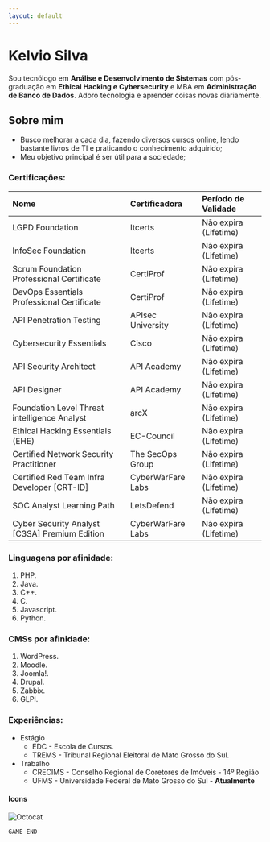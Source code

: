 ```yaml
---
layout: default
---
```


# Kelvio Silva

Sou tecnólogo em **Análise e Desenvolvimento de Sistemas** com pós-graduação em **Ethical Hacking e Cybersecurity** e MBA em **Administração de Banco de Dados**. Adoro tecnologia e aprender coisas novas diariamente. 

## Sobre mim

* Busco melhorar a cada dia, fazendo diversos cursos online, lendo bastante livros de TI e praticando o conhecimento adquirido;
* Meu objetivo principal é ser útil para a sociedade;

### Certificações:

| Nome       | Certificadora | Período de Validade |
|:-------------|:------------------|:------|
| LGPD Foundation | Itcerts | Não expira (Lifetime) |
| InfoSec Foundation | Itcerts | Não expira (Lifetime) |
| Scrum Foundation Professional Certificate | CertiProf | Não expira (Lifetime) |
| DevOps Essentials Professional Certificate | CertiProf | Não expira (Lifetime) |
| API Penetration Testing | APIsec University | Não expira (Lifetime) |
| Cybersecurity Essentials | Cisco | Não expira (Lifetime) |
| API Security Architect | API Academy | Não expira (Lifetime) |
| API Designer | API Academy | Não expira (Lifetime) |
| Foundation Level Threat intelligence Analyst | arcX | Não expira (Lifetime) |
| Ethical Hacking Essentials (EHE) | EC-Council | Não expira (Lifetime) |
| Certified Network Security Practitioner | The SecOps Group | Não expira (Lifetime) |
| Certified Red Team Infra Developer [CRT-ID] | CyberWarFare Labs  | Não expira (Lifetime) |
| SOC Analyst Learning Path | LetsDefend  | Não expira (Lifetime) |
| Cyber Security Analyst [C3SA] Premium Edition | CyberWarFare Labs   | Não expira (Lifetime) |

### Linguagens por afinidade:

1. PHP.
2. Java.
3. C++.
4. C.
5. Javascript.
6. Python.

### CMSs por afinidade:

1. WordPress.
2. Moodle.
3. Joomla!.
4. Drupal.
5. Zabbix.
6. GLPI.

### Experiências:

- Estágio
  - EDC - Escola de Cursos.
  - TREMS - Tribunal Regional Eleitoral de Mato Grosso do Sul.
- Trabalho
  - CRECIMS - Conselho Regional de Coretores de Imóveis - 14º Região
  - UFMS - Universidade Federal de Mato Grosso do Sul - **Atualmente**

#### Icons

![Octocat](https://github.githubassets.com/images/icons/emoji/octocat.png)

```
GAME END
```
